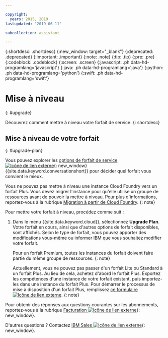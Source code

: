 ```yaml
---

copyright:
  years: 2015, 2019
lastupdated: "2019-06-11"

subcollection: assistant

---
```


{:shortdesc: .shortdesc}
{:new_window: target="_blank"}
{:deprecated: .deprecated}
{:important: .important}
{:note: .note}
{:tip: .tip}
{:pre: .pre}
{:codeblock: .codeblock}
{:screen: .screen}
{:javascript: .ph data-hd-programlang='javascript'}
{:java: .ph data-hd-programlang='java'}
{:python: .ph data-hd-programlang='python'}
{:swift: .ph data-hd-programlang='swift'}

# Mise à niveau
{: #upgrade}

Découvrez comment mettre à niveau votre forfait de service.
{: shortdesc}

## Mise à niveau de votre forfait
{: #upgrade-plan}

Vous pouvez explorer les [options de forfait de service ![Icône de lien externe](../../icons/launch-glyph.svg "Icône de lien externe")](https://www.ibm.com/cloud/watson-assistant/pricing/){: new_window} {{site.data.keyword.conversationshort}} pour décider quel forfait vous convient le mieux.

Vous ne pouvez pas mettre à niveau une instance Cloud Foundry vers un forfait Plus. Vous devez migrer l'instance pour qu'elle utilise un groupe de ressources avant de pouvoir la mettre à niveau. Pour plus d'informations, reportez-vous à la rubrique [Migration à partir de Cloud Foundry](/docs/services/watson?topic=watson-migrate).
{: note}

Pour mettre votre forfait à niveau, procédez comme suit :

1.  Dans le menu {{site.data.keyword.cloud}}, sélectionnez **Upgrade Plan**.
    Votre forfait en cours, ainsi que d'autres options de forfait disponibles, sont affichés. Selon le type de forfait, vous pouvez apporter des modifications vous-même ou informer IBM que vous souhaitez modifier votre forfait. 

    Pour un forfait Premium, toutes les instances du forfait doivent faire partie du même groupe de ressources.
    {: note} 

    Actuellement, vous ne pouvez pas passer d'un forfait Lite ou Standard à un forfait Plus. Au lieu de cela, achetez d'abord le forfait Plus. Exportez les compétences d'une instance de votre forfait existant, puis importez-les dans une instance du forfait Plus. Pour démarrer le processus de mise à disposition d'un forfait Plus, remplissez [ce formulaire ![Icône de lien externe](../../icons/launch-glyph.svg "Icône de lien externe")](https://ibm.biz/contact-WA-plus).
    {: note}

Pour obtenir des réponses aux questions courantes sur les abonnements, reportez-vous à la rubrique [Facturation ![Icône de lien externe](../../icons/launch-glyph.svg "Icône de lien externe")](/docs/billing-usage?topic=billing-usage-charges){: new_window}.

D'autres questions ? Contactez [IBM Sales ![Icône de lien externe](../../icons/launch-glyph.svg "Icône de lien externe")](https://www.ibm.com/account/reg/us-en/subscribe?formid=urx-20970){: new_window}.
